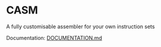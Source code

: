 # CASM
A fully customisable assembler for your own instruction sets

Documentation: [DOCUMENTATION.md](DOCUMENTATION.md)
